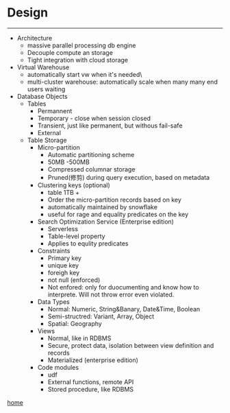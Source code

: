 # Design

---

* Architecture
  * massive parallel processing db engine
  * Decouple compute an storage
  * Tight integration with cloud storage
* Virtual Warehouse
  * automatically start vw when it's needed\
  * multi-cluster warehouse: automatically scale when many many end users waiting 
* Database Objects
  * Tables
    * Permannent
    * Temporary - close when session closed
    * Transient, just like permanent, but withous fail-safe
    * External
  * Table Storage
    * Micro-partition
      * Automatic partitioning scheme
      * 50MB -500MB
      * Compressed columnar storage
      * Pruned(修剪) during query execution, based on metadata
    * Clustering keys (optional)
      * table 1TB +
      * Order the micro-partition records based on key
      * automatically maintained by snowflake
      * useful for rage and equality predicates on the key
    * Search Optimization Service (Enterprise edition)
      * Serverless
      * Table-level  property
      * Applies to equlity predicates
    * Constraints
      * Primary key
      * unique key
      * foreigh key
      * not null (enforced)
      * Not enfored: only for duocumenting and know how to interprete. Will not throw error even violated.
    * Data Types
      * Normal: Numeric, String&Banary, Date&Time, Boolean
      * Semi-structred: Variant, Array, Object
      * Spatial: Geography
    * Views
      * Normal, like in RDBMS
      * Secure, protect data, isolation between view definition and records
      * Materialized (enterprise edition)
    * Code modules
      * udf
      * External functions, remote API
      * Stored procedure, like RDBMS

[home](../../README.md)
